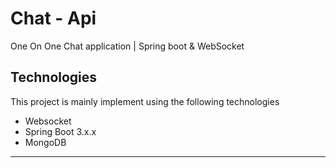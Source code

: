 # Chat - Api

One On One Chat application | Spring boot & WebSocket 


## Technologies

This project is mainly implement using the following technologies

- Websocket
- Spring Boot 3.x.x
- MongoDB
---

